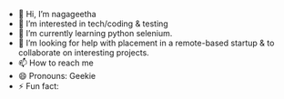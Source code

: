 - 👋 Hi, I’m nagageetha 
- 👀 I’m interested in tech/coding & testing
- 🌱 I’m currently learning python selenium.
- 💞️ I’m looking for help with placement in a remote-based startup & to collaborate on interesting projects.
- 📫 How to reach me 
- 😄 Pronouns: Geekie
- ⚡ Fun fact:

<!---
nagageetha/nagageetha is a ✨ special ✨ repository because its `README.md` (this file) appears on your GitHub profile.
You can click the Preview link to take a look at your changes.
--->
